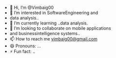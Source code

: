 - 👋 Hi, I’m @Vimbaig00
- 👀 I’m interested in SoftwareEngineering and
- data analysis..
- 🌱 I’m currently learning ..data analysis.
- 💞️ I’m looking to collaborate on mobile applications
- and businessintelligence systems..
- 📫 How to reach me vimbaig00@gmail.com
- 😄 Pronouns: ...
- ⚡ Fun fact: ..

<!---
Vimbaig00/Vimbaig00 is a ✨ special ✨ repository because its `README.md` (this file) appears on your GitHub profile.
You can click the Preview link to take a look at your changes.
--->
